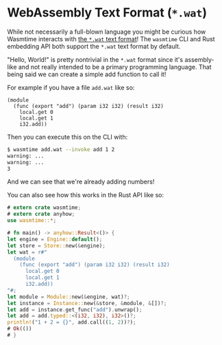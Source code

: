 # WebAssembly Text Format (`*.wat`)

While not necessarily a full-blown language you might be curious how Wasmtime
interacts with [the `*.wat` text format][spec]! The `wasmtime` CLI and Rust
embedding API both support the `*.wat` text format by default.

"Hello, World!" is pretty nontrivial in the `*.wat` format since it's
assembly-like and not really intended to be a primary programming language. That
being said we can create a simple add function to call it!

For example if you have a file `add.wat` like so:

```wat
(module
  (func (export "add") (param i32 i32) (result i32)
    local.get 0
    local.get 1
    i32.add))
```

Then you can execute this on the CLI with:

```sh
$ wasmtime add.wat --invoke add 1 2
warning: ...
warning: ...
3
```

And we can see that we're already adding numbers!

You can also see how this works in the Rust API like so:

```rust
# extern crate wasmtime;
# extern crate anyhow;
use wasmtime::*;

# fn main() -> anyhow::Result<()> {
let engine = Engine::default();
let store = Store::new(&engine);
let wat = r#"
  (module
    (func (export "add") (param i32 i32) (result i32)
      local.get 0
      local.get 1
      i32.add))
"#;
let module = Module::new(&engine, wat)?;
let instance = Instance::new(&store, &module, &[])?;
let add = instance.get_func("add").unwrap();
let add = add.typed::<(i32, i32), i32>()?;
println!("1 + 2 = {}", add.call((1, 2))?);
# Ok(())
# }
```

[spec]: https://webassembly.github.io/spec/core/text/index.html
